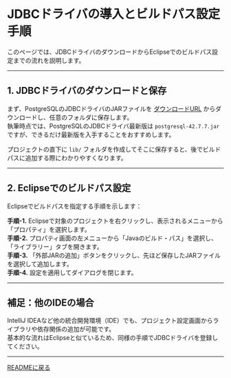 # JDBCドライバの導入とビルドパス設定手順

このページでは、JDBCドライバのダウンロードからEclipseでのビルドパス設定までの流れを説明します。

---

## 1. JDBCドライバのダウンロードと保存

まず、PostgreSQLのJDBCドライバのJARファイルを [ダウンロードURL](https://jdbc.postgresql.org/download/) からダウンロードし、任意のフォルダに保存します。  
執筆時点では、PostgreSQLのJDBCドライバ最新版は `postgresql-42.7.7.jar` ですが、できるだけ最新版を入手することをおすすめします。

プロジェクトの直下に `lib/` フォルダを作成してそこに保存すると、後でビルドパスに追加する際にわかりやすくなります。

---

## 2. Eclipseでのビルドパス設定

Eclipseでビルドパスを指定する手順を示します：

**手順-1.** Eclipseで対象のプロジェクトを右クリックし、表示されるメニューから「プロパティ」を選択します。  
**手順-2.** プロパティ画面の左メニューから「Javaのビルド・パス」を選択し、「ライブラリー」タブを開きます。  
**手順-3.** 「外部JARの追加」ボタンをクリックし、先ほど保存したJARファイルを選択して追加します。  
**手順-4.** 設定を適用してダイアログを閉じます。

---

## 補足：他のIDEの場合

IntelliJ IDEAなど他の統合開発環境（IDE）でも、プロジェクト設定画面からライブラリや依存関係の追加が可能です。  
基本的な流れはEclipseと似ているため、同様の手順でJDBCドライバを登録してください。

---

[READMEに戻る](../../README.md)
